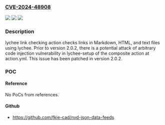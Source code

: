 ### [CVE-2024-48908](https://cve.mitre.org/cgi-bin/cvename.cgi?name=CVE-2024-48908)
![](https://img.shields.io/static/v1?label=Product&message=lychee-action&color=blue)
![](https://img.shields.io/static/v1?label=Version&message=%3C%202.0.2%20&color=brightgreen)
![](https://img.shields.io/static/v1?label=Vulnerability&message=CWE-94%3A%20Improper%20Control%20of%20Generation%20of%20Code%20('Code%20Injection')&color=brightgreen)

### Description

lychee link checking action checks links in Markdown, HTML, and text files using lychee. Prior to version 2.0.2, there is a potential attack of arbitrary code injection vulnerability in lychee-setup of the composite action at action.yml. This issue has been patched in version 2.0.2.

### POC

#### Reference
No PoCs from references.

#### Github
- https://github.com/fkie-cad/nvd-json-data-feeds


